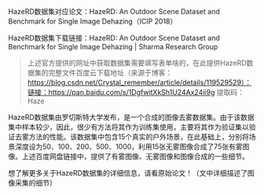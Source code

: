 HazeRD数据集对应论文：HazeRD: An Outdoor Scene Dataset and Benchmark for Single Image Dehazing（ICIP 2018）

HazeRD数据集下载链接：HazeRD: An Outdoor Scene Dataset and Benchmark for Single Image Dehazing | Sharma Research Group

>上述官方提供的网址中获取数据集需要填写表单啥的，在此提供HazeRD数据集的完整文件百度云下载地址（来源于博客：https://blog.csdn.net/Crystal_remember/article/details/119529529）：链接：https://pan.baidu.com/s/1DgfwitXkSh1U24Ax24ii9g   提取码：Haze

HazeRD数据集由罗切斯特大学发布，是一个合成的图像去雾数据集。由于该数据集中样本较少，因此，很少有方法将其作为训练集使用，主要将其作为验证集以验证去雾方法的性能。该数据集中包含15个真实的户外场景，在此基础上，分别将场景深度设为50、100、200、500、1000，利用15张无雾图像合成了75张有雾图像。上述百度网盘链接中，提供了有雾图像、无雾图像和图像合成的一些细节。

想了解更多关于HazeRD数据集的详细信息，请看原始论文！（文中详细描述了图像采集的细节）
